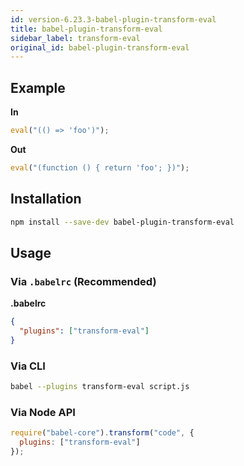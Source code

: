 ```yaml
---
id: version-6.23.3-babel-plugin-transform-eval
title: babel-plugin-transform-eval
sidebar_label: transform-eval
original_id: babel-plugin-transform-eval
---
```


## Example

**In**

```javascript
eval("(() => 'foo')");
```

**Out**

```javascript
eval("(function () { return 'foo'; })");
```

## Installation

```sh
npm install --save-dev babel-plugin-transform-eval
```

## Usage

### Via `.babelrc` (Recommended)

**.babelrc**

```json
{
  "plugins": ["transform-eval"]
}
```

### Via CLI

```sh
babel --plugins transform-eval script.js
```

### Via Node API

```javascript
require("babel-core").transform("code", {
  plugins: ["transform-eval"]
});
```

